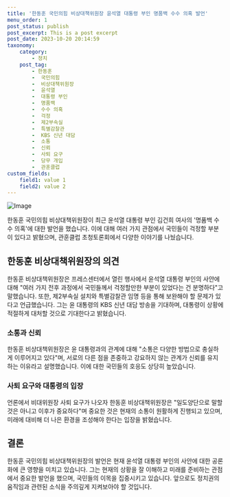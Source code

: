 ```yaml
---
title: '한동훈 국민의힘 비상대책위원장 윤석열 대통령 부인 명품백 수수 의혹 발언'
menu_order: 1
post_status: publish
post_excerpt: This is a post excerpt
post_date: 2023-10-20 20:14:59
taxonomy:
    category:
        - 정치
    post_tag:
        - 한동훈
        -  국민의힘
        -  비상대책위원장
        -  윤석열
        -  대통령 부인
        -  명품백
        -  수수 의혹
        -  걱정
        -  제2부속실
        -  특별감찰관
        -  KBS 신년 대담
        -  소통
        -  신뢰
        -  사퇴 요구
        -  당무 개입
        -  관훈클럽
custom_fields:
    field1: value 1
    field2: value 2
---
```


![Image](https://imgnews.pstatic.net/image/214/2024/02/07/0001329449_001_20240207140209575.jpg?type=w647)


한동훈 국민의힘 비상대책위원장이 최근 윤석열 대통령 부인 김건희 여사의 '명품백 수수 의혹'에 대한 발언을 했습니다. 이에 대해 여러 가지 관점에서 국민들이 걱정할 부분이 있다고 밝혔으며, 관훈클럽 초청토론회에서 다양한 이야기를 나눴습니다.

## 한동훈 비상대책위원장의 의견
한동훈 비상대책위원장은 프레스센터에서 열린 행사에서 윤석열 대통령 부인의 사안에 대해 "여러 가지 전후 과정에서 국민들께서 걱정할만한 부분이 있었다는 건 분명하다"고 말했습니다. 또한, 제2부속실 설치와 특별감찰관 임명 등을 통해 보완해야 할 문제가 있다고 언급했습니다. 그는 윤 대통령의 KBS 신년 대담 방송을 기대하며, 대통령이 상황에 적절하게 대처할 것으로 기대한다고 밝혔습니다.

### 소통과 신뢰
한동훈 비상대책위원장은 윤 대통령과의 관계에 대해 "소통은 다양한 방법으로 충실하게 이루어지고 있다"며, 서로의 다른 점을 존중하고 강요하지 않는 관계가 신뢰를 유지하는 이유라고 설명했습니다. 이에 대한 국민들의 호응도 상당히 높았습니다.

### 사퇴 요구와 대통령의 입장
언론에서 비대위원장 사퇴 요구가 나오자 한동훈 비상대책위원장은 "일도양단으로 말할 것은 아니고 이후가 중요하다"며 중요한 것은 현재의 소통이 원활하게 진행되고 있으며, 미래에 대비해 더 나은 환경을 조성해야 한다는 입장을 밝혔습니다.

## 결론
한동훈 국민의힘 비상대책위원장의 발언은 현재 윤석열 대통령 부인의 사안에 대한 공론화에 큰 영향을 미치고 있습니다. 그는 현재의 상황을 잘 이해하고 미래를 준비하는 관점에서 중요한 발언을 했으며, 국민들의 이목을 집중시키고 있습니다. 앞으로도 정치권의 움직임과 관련된 소식을 주의깊게 지켜보아야 할 것입니다.
